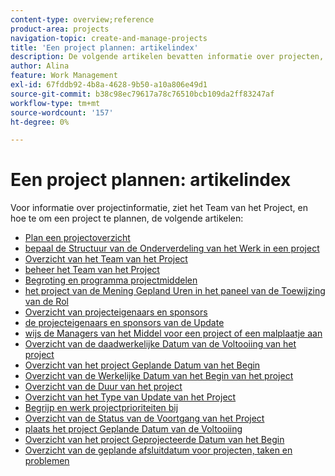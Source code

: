 ```yaml
---
content-type: overview;reference
product-area: projects
navigation-topic: create-and-manage-projects
title: 'Een project plannen: artikelindex'
description: De volgende artikelen bevatten informatie over projecten, het Team van het Project, en hoe te om een project te plannen.
author: Alina
feature: Work Management
exl-id: 67fddb92-4b8a-4628-9b50-a10a806e49d1
source-git-commit: b38c98ec79617a78c76510bcb109da2ff83247af
workflow-type: tm+mt
source-wordcount: '157'
ht-degree: 0%

---
```


# Een project plannen: artikelindex

<!-- Audited: 4/2025 -->

Voor informatie over projectinformatie, ziet het Team van het Project, en hoe te om een project te plannen, de volgende artikelen:

* [ Plan een projectoverzicht ](../../../manage-work/projects/planning-a-project/plan-project.md)
* [ bepaal de Structuur van de Onderverdeling van het Werk in een project ](../../../manage-work/projects/planning-a-project/determine-project-work-breakdown-structure.md)
* [ Overzicht van het Team van het Project ](../../../manage-work/projects/planning-a-project/project-team-overview.md)
* [ beheer het Team van het Project ](../../../manage-work/projects/planning-a-project/manage-project-team.md)
* [ Begroting en programma projectmiddelen ](../../../manage-work/projects/planning-a-project/budget-and-schedule-project-resources.md)
* [ het project van de Mening Gepland Uren in het paneel van de Toewijzing van de Rol ](../../../manage-work/projects/planning-a-project/view-planed-hours-in-role-allocation-panel.md)
* [ Overzicht van projecteigenaars en sponsors ](../../../manage-work/projects/planning-a-project/project-owners-and-sponsors.md)
* [ de projecteigenaars en sponsors van de Update ](../../../manage-work/projects/planning-a-project/update-project-owners-and-sponsors.md)
* [ wijs de Managers van het Middel voor een project of een malplaatje aan ](../../../manage-work/projects/planning-a-project/designate-resource-managers-for-projects-and-templates.md)
* [ Overzicht van de daadwerkelijke Datum van de Voltooiing van het project ](../../../manage-work/projects/planning-a-project/project-actual-completion-date.md)
* [ Overzicht van het project Geplande Datum van het Begin ](../../../manage-work/projects/planning-a-project/project-planned-start-date.md)
* [ Overzicht van de Werkelijke Datum van het Begin van het project ](../../../manage-work/projects/planning-a-project/project-actual-start-date.md)
* [ Overzicht van de Duur van het project ](../../../manage-work/projects/planning-a-project/project-duration.md)
* [ Overzicht van het Type van Update van het Project ](../../../manage-work/projects/planning-a-project/project-update-type-overview.md)
* [ Begrijp en werk projectprioriteiten bij ](../../../manage-work/projects/planning-a-project/project-priority.md)
* [ Overzicht van de Status van de Voortgang van het Project ](../../../manage-work/projects/planning-a-project/project-progress-status.md)
* [ plaats het project Geplande Datum van de Voltooiing ](../../../manage-work/projects/planning-a-project/project-planned-completion-date.md)
* [ Overzicht van het project Geprojecteerde Datum van het Begin ](../../../manage-work/projects/planning-a-project/project-projected-start-date.md)
* [Overzicht van de geplande afsluitdatum voor projecten, taken en problemen](../../../manage-work/projects/planning-a-project/project-projected-completion-date.md)
